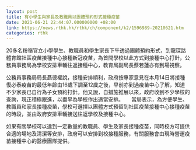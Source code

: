 ```yaml
---
layout: post
title: 有小學生與家長及教職員以團體預約形式接種疫苗
date: 2021-06-21 22:44:07.000000000 +08:00
link: https://news.rthk.hk/rthk/ch/component/k2/1596989-20210621.htm
categories: rthk
---
```


20多名粉嶺官立小學學生、教職員和學生家長下午透過團體預約形式，到龍琛路體育館社區疫苗接種中心接種新冠疫苗，為首間學校以此方式到接種中心打針，公務員事務局為學校安排車輛往返接種中心，教育局副局長蔡若蓮亦有到場視察。
 
公務員事務局局長聶德權說，接種安排順利，政府按專家意見在本月14日將接種復必泰疫苗的最低年齡由16歲下調至12歲之後，早前亦到過疫苗中心了解，知道不少家長已自行為子女預約打針。他又說，自措施推展以來，政府收到不少學校的查詢，現正積極跟進，以盡早為學校作出適當安排。
　
當局表示，為方便學生、教職員和家長接種疫苗，學校可選擇以團體方式預留到社區疫苗接種中心接種疫苗的時段，並由政府安排車輛接送往返學校及接種中心。

如果有關學校可以達到一定數量的教職員、學生及家長接種疫苗，同時校方可提供合適的場地及清潔等安排，政府可以安排到校接種服務，有關服務會由現時營運疫苗接種中心的醫療團隊提供。
